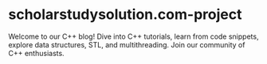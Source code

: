 # scholarstudysolution.com-project
Welcome to our C++ blog! Dive into C++ tutorials, learn from code snippets, explore data structures, STL, and multithreading. Join our community of C++ enthusiasts.
